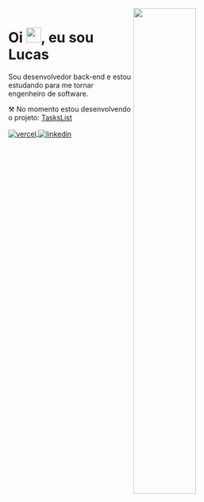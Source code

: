 

<img align="right" width="50%" src="https://github-readme-stats.vercel.app/api/top-langs/?username=Lucasvmarangoni&layout=compact&theme=dark"/>
<h1 align="left">Oi <img src="https://raw.githubusercontent.com/kaueMarques/kaueMarques/master/hi.gif" height="30px">, eu sou Lucas</h1>

<p align="left">
Sou desenvolvedor back-end e estou estudando para me tornar engenheiro de software.

⚒ No momento estou desenvolvendo o projeto: <a href="https://github.com/Lucasvmarangoni/TasksList">TasksList</a>

<a href="https://lucasvmarangoni.vercel.app/" target="_blank">
  <img align="center" src="https://img.shields.io/badge/-lucasvmarangoni-05122A?style=flat&logo=vercel" alt="vercel"/>
</a>
<a href="https://www.linkedin.com/in/lucasvmarangoni/" target="_blank">
  <img align="center" src="https://img.shields.io/badge/-lucasvmarangoni-05122A?style=flat&logo=linkedin" alt="linkedin"/>
</a>
</p>




